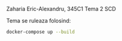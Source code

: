 Zaharia Eric-Alexandru, 345C1
Tema 2 SCD

Tema se ruleaza folosind:
```` bash
docker-compose up --build
````
